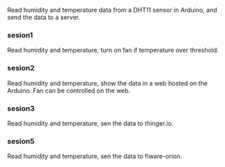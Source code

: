 
Read humidity and temperature data from a DHT11 sensor in Arduino, and send the data to a server.

### sesion1

Read humidity and temperature, turn on fan if temperature over threshold.

### sesion2

Read humidity and temperature, show the data in a web hosted on the Arduino.
Fan can be controlled on the web.

### sesion3

Read humidity and temperature, sen the data to thinger.io.

### sesion5

Read humidity and temperature, sen the data to fiware-orion.
